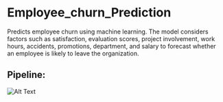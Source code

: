 # Employee_churn_Prediction
Predicts employee churn using machine learning. The model considers factors such as satisfaction, evaluation scores, project involvement, work hours, accidents, promotions, department, and salary to forecast whether an employee is likely to leave the organization.

## Pipeline:
![Alt Text](https://github.com/sahartriki/Employee_churn_Prediction/assets/96529992/7f129acd-2b61-4c72-8576-e7a26b32e83e/Capture%20d'écran%202023-12-28%20153440.png)
